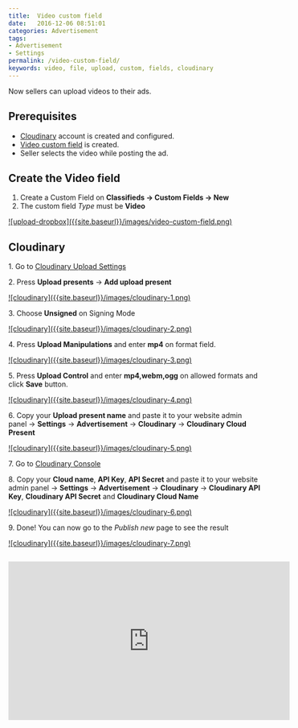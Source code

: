 ```yaml
---
title:  Video custom field
date:   2016-12-06 08:51:01
categories: Advertisement
tags:
- Advertisement
- Settings
permalink: /video-custom-field/
keywords: video, file, upload, custom, fields, cloudinary
---
```


Now sellers can upload videos to their ads.

## Prerequisites

+ [Cloudinary](//docs.yclas.com/video-custom-field/#cloudinary) account is created and configured.
+ [Video custom field](//docs.yclas.com/video-custom-field/#create-the-video-field) is created.
+ Seller selects the video while posting the ad.

## Create the Video field

1. Create a Custom Field on **Classifieds -> Custom Fields -> New**
2. The custom field _Type_ must be **Video**

<a href="{{ site.baseurl }}/images/video-custom-field.png" class="thumbnail gallery-item" data-gallery>
![upload-dropbox]({{site.baseurl}}/images/video-custom-field.png)
</a>

## Cloudinary

1\. Go to [Cloudinary Upload Settings](https://cloudinary.com/console/settings/upload)

2\. Press **Upload presents** -> **Add upload present**

<a href="{{ site.baseurl }}/images/cloudinary-1.png" class="thumbnail gallery-item" data-gallery>
![cloudinary]({{site.baseurl}}/images/cloudinary-1.png)
</a>

3\. Choose **Unsigned** on Signing Mode

<a href="{{ site.baseurl }}/images/cloudinary-2.png" class="thumbnail gallery-item" data-gallery>
![cloudinary]({{site.baseurl}}/images/cloudinary-2.png)
</a>

4\. Press **Upload Manipulations** and enter **mp4** on format field.

<a href="{{ site.baseurl }}/images/cloudinary-3.png" class="thumbnail gallery-item" data-gallery>
![cloudinary]({{site.baseurl}}/images/cloudinary-3.png)
</a>

5\. Press **Upload Control** and enter **mp4,webm,ogg** on allowed formats and click **Save** button.

<a href="{{ site.baseurl }}/images/cloudinary-4.png" class="thumbnail gallery-item" data-gallery>
![cloudinary]({{site.baseurl}}/images/cloudinary-4.png)
</a>

6\. Copy your **Upload present name** and paste it to your website admin panel -> **Settings** -> **Advertisement** -> **Cloudinary** -> **Cloudinary Cloud Present**

<a href="{{ site.baseurl }}/images/cloudinary-5.png" class="thumbnail gallery-item" data-gallery>
![cloudinary]({{site.baseurl}}/images/cloudinary-5.png)
</a>

7\. Go to [Cloudinary Console](https://cloudinary.com/console)

8\. Copy your **Cloud name**, **API Key**, **API Secret** and paste it to your website admin panel -> **Settings** -> **Advertisement** -> **Cloudinary** -> **Cloudinary API Key**, **Cloudinary API Secret** and **Cloudinary Cloud Name**

<a href="{{ site.baseurl }}/images/cloudinary-6.png" class="thumbnail gallery-item" data-gallery>
![cloudinary]({{site.baseurl}}/images/cloudinary-6.png)
</a>

9\. Done! You can now go to the _Publish new_ page to see the result

<a href="{{ site.baseurl }}/images/cloudinary-7.png" class="thumbnail gallery-item" data-gallery>
![cloudinary]({{site.baseurl}}/images/cloudinary-7.png)
</a>

![]()

<iframe width="560" height="315" src="https://www.youtube.com/embed/W7qAB_CWH6U" frameborder="0" allow="accelerometer; autoplay; encrypted-media; gyroscope; picture-in-picture" allowfullscreen></iframe>


